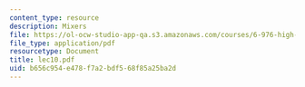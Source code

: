 ```yaml
---
content_type: resource
description: Mixers
file: https://ol-ocw-studio-app-qa.s3.amazonaws.com/courses/6-976-high-speed-communication-circuits-and-systems-spring-2003/b656c954e478f7a2bdf568f85a25ba2d_lec10.pdf
file_type: application/pdf
resourcetype: Document
title: lec10.pdf
uid: b656c954-e478-f7a2-bdf5-68f85a25ba2d
---
```

